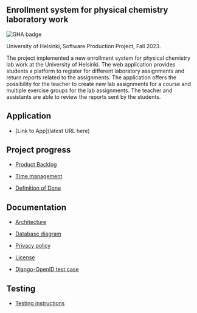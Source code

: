 ## Enrollment system for physical chemistry laboratory work

![GHA badge](https://github.com/ILMOWEB/ilmo/workflows/CI/badge.svg)

University of Helsinki, Software Production Project, Fall 2023.

The project implemented a new enrollment system for physical chemistry lab work at the University of Helsinki. The web application provides students a platform to register for different laboratory assignments and return reports related to the assignments. The application offers the possibility for the teacher to create new lab assignments for a course and multiple exercise groups for the lab assignments. The teacher and assistants are able to review the reports sent by the students.

## Application

- [Link to App](latest URL here)

## Project progress

- [Product Backlog](https://docs.google.com/spreadsheets/d/1zsXol2-I28QDLTTSvJKAZO7r786YN_nL7AbXE-i2GJM/edit?invite=CIPmtn8&pli=1#gid=1)

- [Time management](https://docs.google.com/spreadsheets/d/1zsXol2-I28QDLTTSvJKAZO7r786YN_nL7AbXE-i2GJM/edit?pli=1#gid=1570737936)

- [Definition of Done](https://github.com/ILMOWEB/ilmo/blob/main/documentation/DoD.md)

## Documentation

- [Architecture](https://github.com/ILMOWEB/ilmo/blob/main/documentation/architecture.md)

- [Database diagram](https://github.com/ILMOWEB/ilmo/tree/main/documentation)

- [Privacy policy](https://github.com/ILMOWEB/ilmo/blob/main/privacy_policy.md)

- [License](https://github.com/ILMOWEB/ilmo/blob/main/LICENSE)

- [Django-OpenID test case](https://github.com/ellaverak/django-openid)

## Testing

- [Testing instructions](https://github.com/ILMOWEB/ilmo/blob/main/documentation/testing.md)
